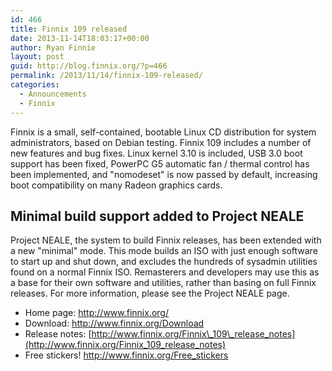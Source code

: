 ```yaml
---
id: 466
title: Finnix 109 released
date: 2013-11-14T18:03:17+00:00
author: Ryan Finnie
layout: post
guid: http://blog.finnix.org/?p=466
permalink: /2013/11/14/finnix-109-released/
categories:
  - Announcements
  - Finnix
---
```

Finnix is a small, self-contained, bootable Linux CD distribution for system administrators, based on Debian testing. Finnix 109 includes a number of new features and bug fixes. Linux kernel 3.10 is included, USB 3.0 boot support has been fixed, PowerPC G5 automatic fan / thermal control has been implemented, and "nomodeset" is now passed by default, increasing boot compatibility on many Radeon graphics cards.

## Minimal build support added to Project NEALE

Project NEALE, the system to build Finnix releases, has been extended with a new "minimal" mode. This mode builds an ISO with just enough software to start up and shut down, and excludes the hundreds of sysadmin utilities found on a normal Finnix ISO. Remasterers and developers may use this as a base for their own software and utilities, rather than basing on full Finnix releases. For more information, please see the Project NEALE page.

  * Home page: <http://www.finnix.org/>
  * Download: <http://www.finnix.org/Download>
  * Release notes: [http://www.finnix.org/Finnix\_109\_release_notes](http://www.finnix.org/Finnix_109_release_notes)
  * Free stickers! <http://www.finnix.org/Free_stickers>

